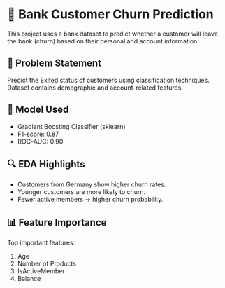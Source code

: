# 🏦 Bank Customer Churn Prediction

This project uses a bank dataset to predict whether a customer will leave the bank (churn) based on their personal and account information.

## 📌 Problem Statement

Predict the Exited status of customers using classification techniques.  
Dataset contains demographic and account-related features.

## 🧠 Model Used

- Gradient Boosting Classifier (sklearn)
- F1-score: 0.87
- ROC-AUC: 0.90

## 🔍 EDA Highlights

- Customers from Germany show higher churn rates.
- Younger customers are more likely to churn.
- Fewer active members → higher churn probability.

## 📊 Feature Importance

Top important features:
1. Age
2. Number of Products
3. IsActiveMember
4. Balance
